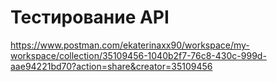 # Тестирование API
https://www.postman.com/ekaterinaxx90/workspace/my-workspace/collection/35109456-1040b2f7-76c8-430c-999d-aae94221bd70?action=share&creator=35109456
